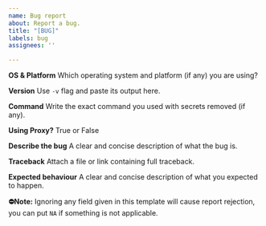 ```yaml
---
name: Bug report
about: Report a bug.
title: "[BUG]"
labels: bug
assignees: ''

---
```


**OS & Platform**
Which operating system and platform (if any) you are using?

**Version**
Use `-v` flag and paste its output here.

**Command**
Write the exact command you used with secrets removed (if any).

**Using Proxy?**
True or False

**Describe the bug**
A clear and concise description of what the bug is.

**Traceback**
Attach a file or link containing full traceback.

**Expected behaviour**
A clear and concise description of what you expected to happen.

**⛔Note:**
Ignoring any field given in this template will cause report rejection, you can put `NA` if something is not applicable.
